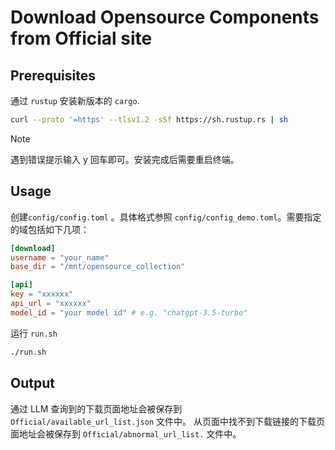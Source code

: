 # Download Opensource Components from Official site

## Prerequisites

通过 `rustup` 安装新版本的 `cargo`.

```bash
curl --proto '=https' --tlsv1.2 -sSf https://sh.rustup.rs | sh
```

> [!NOTE]
> 遇到错误提示输入 y 回车即可。安装完成后需要重启终端。

## Usage

创建`config/config.toml` 。具体格式参照 `config/config_demo.toml`。需要指定的域包括如下几项：

```toml
[download]
username = "your_name"
base_dir = "/mnt/opensource_collection"

[api]
key = "xxxxxx"
api_url = "xxxxxx"
model_id = "your model id" # e.g. "chatgpt-3.5-turbo"
```

运行 `run.sh`

```bash
./run.sh
```

## Output

通过 LLM 查询到的下载页面地址会被保存到 `Official/available_url_list.json` 文件中。
从页面中找不到下载链接的下载页面地址会被保存到 `Official/abnormal_url_list.` 文件中。
